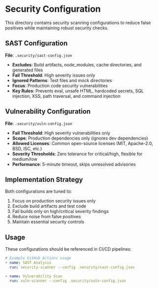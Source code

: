 # Security Configuration

This directory contains security scanning configurations to reduce false positives while maintaining robust security checks.

## SAST Configuration

**File**: `.security/sast-config.json`

- **Excludes**: Build artifacts, node_modules, cache directories, and generated files
- **Fail Threshold**: High severity issues only
- **Ignored Patterns**: Test files and mock directories
- **Focus**: Production code security vulnerabilities
- **Key Rules**: Prevents eval, unsafe HTML, hardcoded secrets, SQL injection, XSS, path traversal, and command injection

## Vulnerability Configuration  

**File**: `.security/vuln-config.json`

- **Fail Threshold**: High severity vulnerabilities only
- **Scope**: Production dependencies only (ignores dev dependencies)
- **Allowed Licenses**: Common open-source licenses (MIT, Apache-2.0, BSD, ISC, etc.)
- **Severity Thresholds**: Zero tolerance for critical/high, flexible for medium/low
- **Performance**: 5-minute timeout, skips unresolved advisories

## Implementation Strategy

Both configurations are tuned to:
1. Focus on production security issues only
2. Exclude build artifacts and test code
3. Fail builds only on high/critical severity findings
4. Reduce noise from false positives
5. Maintain essential security controls

## Usage

These configurations should be referenced in CI/CD pipelines:

```yaml
# Example GitHub Actions usage
- name: SAST Analysis
  run: security-scanner --config .security/sast-config.json

- name: Vulnerability Scan
  run: vuln-scanner --config .security/vuln-config.json
```
